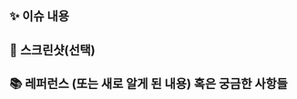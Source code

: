## ✨ 이슈 내용

<!-- 이슈 대한 설명을 적어주세요 -->

## 📸 스크린샷(선택)

<!-- 스크린샷이 필요한 이슈는 스크린샷을 첨부해주세요 -->

## 📚 레퍼런스 (또는 새로 알게 된 내용) 혹은 궁금한 사항들

<!-- 참고할 사항이 있다면 적어주세요 -->